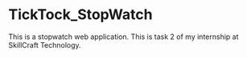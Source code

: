 # TickTock_StopWatch
This is a stopwatch web application. This is task 2 of my internship at SkillCraft Technology.
